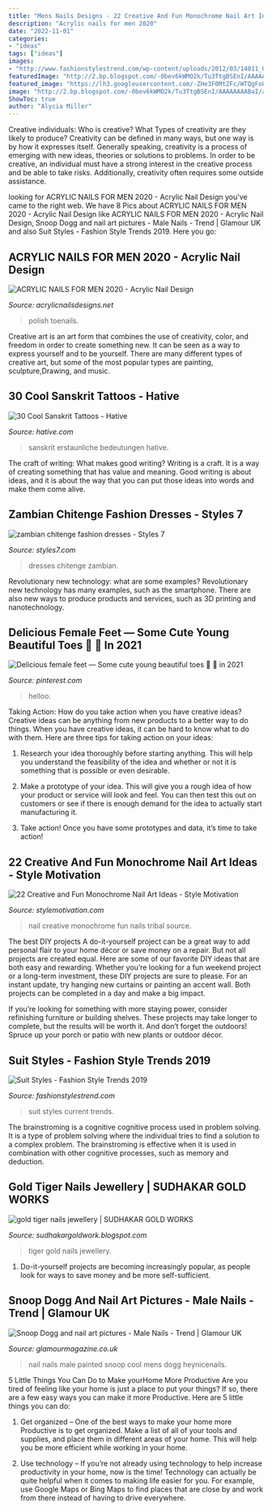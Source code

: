 ```yaml
---
title: "Mens Nails Designs - 22 Creative And Fun Monochrome Nail Art Ideas"
description: "Acrylic nails for men 2020"
date: "2022-11-01"
categories:
- "ideas"
tags: ["ideas"]
images:
- "http://www.fashionstylestrend.com/wp-content/uploads/2012/03/14011_000_main.jpeg"
featuredImage: "http://2.bp.blogspot.com/-0bev6kWMO2k/Tu3TtgBSEnI/AAAAAAAABaI/aOwaDthecug/s1600/tigerclawpendant.jpg"
featured_image: "https://lh3.googleusercontent.com/-ZHe3F0MtZFc/WTQgFoUmGVI/AAAAAAABz40/Y6PAGEQhlFYcrP9u62AHCzY-AiuX6_9ugCHM/s0/img75bcf909e7dd7d1a57f188ad4c263217.jpg"
image: "http://2.bp.blogspot.com/-0bev6kWMO2k/Tu3TtgBSEnI/AAAAAAAABaI/aOwaDthecug/s1600/tigerclawpendant.jpg"
ShowToc: true
author: "Alycia Miller"
---
```



Creative individuals: Who is creative? What Types of creativity are they likely to produce?
Creativity can be defined in many ways, but one way is by how it expresses itself. Generally speaking, creativity is a process of emerging with new ideas, theories or solutions to problems. In order to be creative, an individual must have a strong interest in the creative process and be able to take risks. Additionally, creativity often requires some outside assistance.

	

		
looking for ACRYLIC NAILS FOR MEN 2020 - Acrylic Nail Design you've came to the right web. We have 8 Pics about ACRYLIC NAILS FOR MEN 2020 - Acrylic Nail Design like ACRYLIC NAILS FOR MEN 2020 - Acrylic Nail Design, Snoop Dogg and nail art pictures - Male Nails - Trend | Glamour UK and also Suit Styles - Fashion Style Trends 2019. Here you go:
		
    
## ACRYLIC NAILS FOR MEN 2020 - Acrylic Nail Design

<img loading=lazy src="https://www.acrylicnailsdesigns.net/wp-content/uploads/2020/10/Black-Acrylic-Nails-for-Men.jpg" onerror="this.onerror=null;this.src='https://tse4.mm.bing.net/th?id=OIP.Ui3ZCIjCOEJby6UJ7ZomtgHaKV&amp;pid=15.1';" alt="ACRYLIC NAILS FOR MEN 2020 - Acrylic Nail Design">

_Source: acrylicnailsdesigns.net_

>polish toenails. 

	

Creative art is an art form that combines the use of creativity, color, and freedom in order to create something new. It can be seen as a way to express yourself and to be yourself. There are many different types of creative art, but some of the most popular types are painting, sculpture,Drawing, and music.

    
## 30 Cool Sanskrit Tattoos - Hative

<img loading=lazy src="http://hative.com/wp-content/uploads/2014/04/sanskrit-tattoos/3-sanskrit-music-notes-and-guitar.jpg" onerror="this.onerror=null;this.src='https://tse2.mm.bing.net/th?id=OIP.iKcy2jWEfu_I9bNqUUm-7wHaLs&amp;pid=15.1';" alt="30 Cool Sanskrit Tattoos - Hative">

_Source: hative.com_

>sanskrit erstaunliche bedeutungen hative. 

	

The craft of writing: What makes good writing?
Writing is a craft. It is a way of creating something that has value and meaning. Good writing is about ideas, and it is about the way that you can put those ideas into words and make them come alive.

    
## Zambian Chitenge Fashion Dresses - Styles 7

<img loading=lazy src="https://lh3.googleusercontent.com/-ZHe3F0MtZFc/WTQgFoUmGVI/AAAAAAABz40/Y6PAGEQhlFYcrP9u62AHCzY-AiuX6_9ugCHM/s0/img75bcf909e7dd7d1a57f188ad4c263217.jpg" onerror="this.onerror=null;this.src='https://tse2.mm.bing.net/th?id=OIP.DudAfmorHdWTS7Pg5mYkAwHaNK&amp;pid=15.1';" alt="zambian chitenge fashion dresses - Styles 7">

_Source: styles7.com_

>dresses chitenge zambian. 

	

Revolutionary new technology: what are some examples?
Revolutionary new technology has many examples, such as the smartphone. There are also new ways to produce products and services, such as 3D printing and nanotechnology.

    
## Delicious Female Feet — Some Cute Young Beautiful Toes 🖤 ️💜 In 2021

<img loading=lazy src="https://i.pinimg.com/736x/d2/47/f5/d247f5d170c9145a23034afb694a8004.jpg" onerror="this.onerror=null;this.src='https://tse1.mm.bing.net/th?id=OIP.W1bPgpPxnWSnAbyDY2E6fwHaHW&amp;pid=15.1';" alt="Delicious female feet — Some cute young beautiful toes 🖤 ️💜 in 2021">

_Source: pinterest.com_

>helloo. 

	

Taking Action: How do you take action when you have creative ideas?
Creative ideas can be anything from new products to a better way to do things. When you have creative ideas, it can be hard to know what to do with them. Here are three tips for taking action on your ideas:
1. Research your idea thoroughly before starting anything. This will help you understand the feasibility of the idea and whether or not it is something that is possible or even desirable.

2. Make a prototype of your idea. This will give you a rough idea of how your product or service will look and feel. You can then test this out on customers or see if there is enough demand for the idea to actually start manufacturing it.

3. Take action! Once you have some prototypes and data, it’s time to take action!

    
## 22 Creative And Fun Monochrome Nail Art Ideas - Style Motivation

<img loading=lazy src="http://www.stylemotivation.com/wp-content/uploads/2014/01/22-Creative-and-Fun-Monochrome-Nail-Art-Ideas-12.jpg" onerror="this.onerror=null;this.src='https://tse1.mm.bing.net/th?id=OIP.DnoIoRFwOmzTkp_EJMln8AHaFU&amp;pid=15.1';" alt="22 Creative and Fun Monochrome Nail Art Ideas - Style Motivation">

_Source: stylemotivation.com_

>nail creative monochrome fun nails tribal source. 

	

The best DIY projects
A do-it-yourself project can be a great way to add personal flair to your home décor or save money on a repair. But not all projects are created equal. Here are some of our favorite DIY ideas that are both easy and rewarding.
Whether you’re looking for a fun weekend project or a long-term investment, these DIY projects are sure to please. For an instant update, try hanging new curtains or painting an accent wall. Both projects can be completed in a day and make a big impact.

If you’re looking for something with more staying power, consider refinishing furniture or building shelves. These projects may take longer to complete, but the results will be worth it. And don’t forget the outdoors! Spruce up your porch or patio with new plants or outdoor décor.

    
## Suit Styles - Fashion Style Trends 2019

<img loading=lazy src="http://www.fashionstylestrend.com/wp-content/uploads/2012/03/14011_000_main.jpeg" onerror="this.onerror=null;this.src='https://tse3.mm.bing.net/th?id=OIP.fnu7Gz310o02c7XhJBdZAwHaIh&amp;pid=15.1';" alt="Suit Styles - Fashion Style Trends 2019">

_Source: fashionstylestrend.com_

>suit styles current trends. 

	

The brainstroming is a cognitive cognitive process used in problem solving. It is a type of problem solving where the individual tries to find a solution to a complex problem. The brainstroming is effective when it is used in combination with other cognitive processes, such as memory and deduction.

    
## Gold Tiger Nails Jewellery | SUDHAKAR GOLD WORKS

<img loading=lazy src="http://2.bp.blogspot.com/-0bev6kWMO2k/Tu3TtgBSEnI/AAAAAAAABaI/aOwaDthecug/s1600/tigerclawpendant.jpg" onerror="this.onerror=null;this.src='https://tse2.mm.bing.net/th?id=OIP._XXcQYTV05PGFRVTE6-DCQHaIy&amp;pid=15.1';" alt="gold tiger nails jewellery | SUDHAKAR GOLD WORKS">

_Source: sudhakargoldwork.blogspot.com_

>tiger gold nails jewellery. 

	

1. Do-it-yourself projects are becoming increasingly popular, as people look for ways to save money and be more self-sufficient.

    
## Snoop Dogg And Nail Art Pictures - Male Nails - Trend | Glamour UK

<img loading=lazy src="https://gl-images.condecdn.net/image/QnZpWB9MRyq/crop/405/f/heynicenails_glamour_28feb14_insta_b.jpg" onerror="this.onerror=null;this.src='https://tse3.mm.bing.net/th?id=OIP.pVxcaVBgR5gRdFupWQ7lOgAAAA&amp;pid=15.1';" alt="Snoop Dogg and nail art pictures - Male Nails - Trend | Glamour UK">

_Source: glamourmagazine.co.uk_

>nail nails male painted snoop cool mens dogg heynicenails. 

	

5 Little Things You Can Do to Make yourHome More Productive
Are you tired of feeling like your home is just a place to put your things? If so, there are a few easy ways you can make it more Productive. Here are 5 little things you can do:
1. Get organized – One of the best ways to make your home more Productive is to get organized. Make a list of all of your tools and supplies, and place them in different areas of your home. This will help you be more efficient while working in your home.

2. Use technology – If you’re not already using technology to help increase productivity in your home, now is the time! Technology can actually be quite helpful when it comes to making life easier for you. For example, use Google Maps or Bing Maps to find places that are close by and work from there instead of having to drive everywhere.


